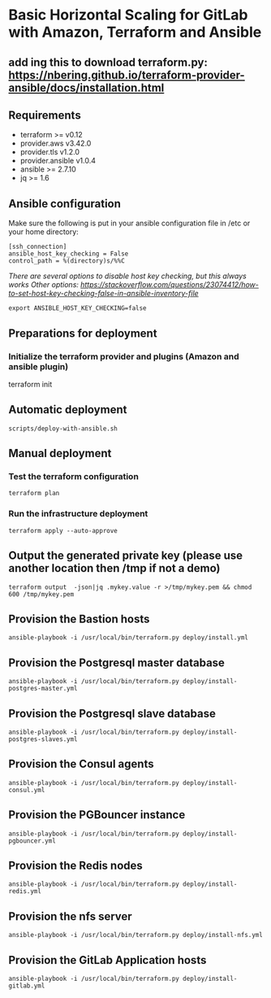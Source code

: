 # Basic Horizontal Scaling for GitLab with Amazon, Terraform and Ansible
## add ing this to download terraform.py: https://nbering.github.io/terraform-provider-ansible/docs/installation.html

## Requirements
* terraform >= v0.12
 * provider.aws v3.42.0
 * provider.tls v1.2.0
 * provider.ansible  v1.0.4
* ansible >= 2.7.10 
* jq >= 1.6

## Ansible configuration
Make sure the following is put in your ansible configuration file in /etc or your home directory:

```  
[ssh_connection]
ansible_host_key_checking = False
control_path = %(directory)s/%%C
```  
_There are several options to disable host key checking, but this always works_
_Other options: https://stackoverflow.com/questions/23074412/how-to-set-host-key-checking-false-in-ansible-inventory-file_

``` 
export ANSIBLE_HOST_KEY_CHECKING=false
``` 

## Preparations for deployment

### Initialize the terraform provider and plugins (Amazon and ansible plugin)
terraform init

## Automatic deployment
``` 
scripts/deploy-with-ansible.sh
``` 

## Manual deployment
### Test the terraform configuration
``` 
terraform plan
``` 
### Run the infrastructure deployment
``` 
terraform apply --auto-approve
``` 
## Output the generated private key (please use another location then /tmp if not a demo)
``` 
terraform output  -json|jq .mykey.value -r >/tmp/mykey.pem && chmod 600 /tmp/mykey.pem
``` 
## Provision the Bastion hosts
``` 
ansible-playbook -i /usr/local/bin/terraform.py deploy/install.yml
``` 
## Provision the Postgresql master database
``` 
ansible-playbook -i /usr/local/bin/terraform.py deploy/install-postgres-master.yml 
``` 
## Provision the Postgresql slave database
``` 
ansible-playbook -i /usr/local/bin/terraform.py deploy/install-postgres-slaves.yml 
``` 
## Provision the Consul agents
``` 
ansible-playbook -i /usr/local/bin/terraform.py deploy/install-consul.yml 
``` 
## Provision the PGBouncer instance
``` 
ansible-playbook -i /usr/local/bin/terraform.py deploy/install-pgbouncer.yml
``` 
## Provision the Redis nodes
``` 
ansible-playbook -i /usr/local/bin/terraform.py deploy/install-redis.yml
``` 
## Provision the nfs server
``` 
ansible-playbook -i /usr/local/bin/terraform.py deploy/install-nfs.yml
``` 
## Provision the GitLab Application hosts
``` 
ansible-playbook -i /usr/local/bin/terraform.py deploy/install-gitlab.yml
 ``` 
